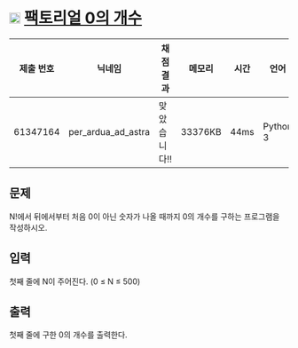 # <img width="20px"  src="https://d2gd6pc034wcta.cloudfront.net/tier/6.svg" class="solvedac-tier"> [팩토리얼 0의 개수](https://www.acmicpc.net/problem/1676) 

| 제출 번호 | 닉네임 | 채점 결과 | 메모리 | 시간 | 언어 | 코드 길이 |
|---|---|---|---|---|---|---|
|61347164|per_ardua_ad_astra|맞았습니다!! |33376KB|44ms|Python 3|262B|

## 문제
<p>N!에서 뒤에서부터 처음 0이 아닌 숫자가 나올 때까지 0의 개수를 구하는 프로그램을 작성하시오.</p>

## 입력
<p>첫째 줄에 N이 주어진다. (0 ≤ N ≤ 500)</p>

## 출력
<p>첫째 줄에 구한 0의 개수를 출력한다.</p>

